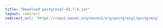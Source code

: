 ```yaml
---
title: "Download postgresql-42.7.6.jar"
layout: redirect
redirect_url: "https://repo1.maven.org/maven2/org/postgresql/postgresql/42.7.6/postgresql-42.7.6.jar"
---
```

